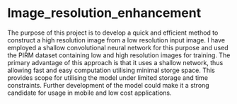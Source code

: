 # Image_resolution_enhancement

The purpose of this project is to develop a quick and efficient method to construct a high resolution image from a low resolution input image. I have employed a shallow convolutional neural network for this purpose and used the PIRM dataset containing low and high resolution images for training.
The primary advantage of this approach is that it uses a shallow network, thus allowing fast and easy computation utilising minimal storge space. This provides scope for utilising the model under limited storage and time constraints. Further development of the model could make it a strong candidate for usage in mobile and low cost applications.
